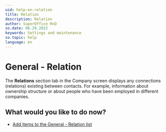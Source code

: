 ```yaml
---
uid: help-en-relation
title: Relation
description: Relation
author: SuperOffice RnD
so.date: 06.29.2022
keywords: Settings and maintenance
so.topic: help
language: en
---
```


# General - Relation

The **Relations** section tab in the Company screen displays any connections (relations) existing between contacts. For example, information about ownership structure or about people who have been employed in different companies.

## What would you like to do now?

* [Add items to the General - Relation list][1]

<!-- Referenced links -->
[1]: adding-items-to-relation-list.md

<!-- Referenced images -->

